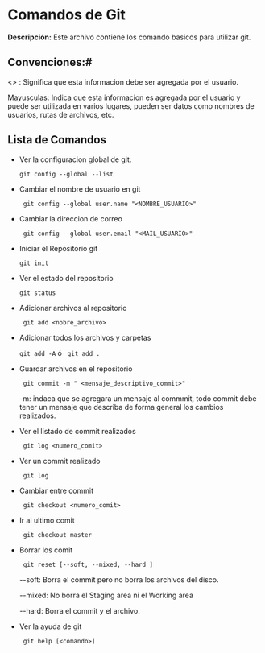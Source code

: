 # Comandos de Git

**Descripción:** Este archivo contiene los comando basicos para utilizar git.

## Convenciones:#
 <> : Significa que esta informacion debe ser agregada por el usuario.

 Mayusculas: Indica que esta informacion es agregada por el usuario y puede ser utilizada en varios lugares, pueden ser datos como nombres de usuarios, rutas de archivos, etc.

## Lista de Comandos

* Ver la configuracion global de git.

    `git config --global --list`
* Cambiar el nombre de usuario en git

     ` git config --global user.name "<NOMBRE_USUARIO>"`

* Cambiar la direccion de correo

    ` git config --global user.email "<MAIL_USUARIO>"`

* Iniciar el Repositorio git

    `git init`

* Ver el estado del repositorio

    `git status`
* Adicionar archivos al repositorio

    ` git add <nobre_archivo>`

* Adicionar todos los archivos y carpetas

    ` git add -A ` ó ` git add .`

* Guardar archivos en el repositorio

    ` git commit -m " <mensaje_descriptivo_commit>"`

    -m: indaca que se agregara un mensaje al commmit, todo commit debe tener un mensaje que describa de forma general los cambios realizados.
* Ver el listado de commit realizados

    ` git log <numero_comit>`

* Ver  un commit realizado

    ` git log`

* Cambiar entre commit

    ` git checkout <numero_comit>`

* Ir al ultimo comit

    ` git checkout master`
* Borrar los comit

    ` git reset [--soft, --mixed, --hard ]` 

    --soft: Borra el commit pero no borra los archivos del disco.

    --mixed: No borra el Staging area ni el Working area

    --hard: Borra el commit y el archivo.

* Ver la ayuda de git

    ` git help [<comando>]`








